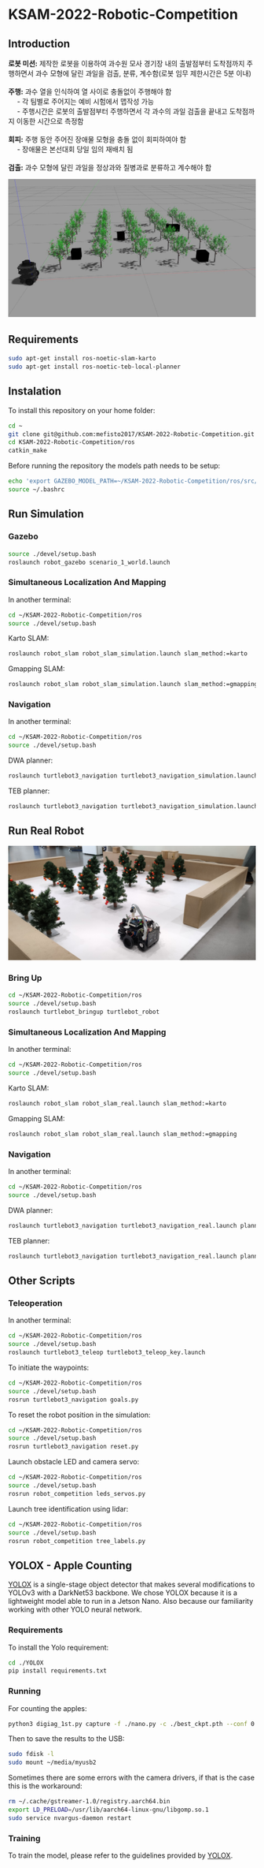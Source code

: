 # KSAM-2022-Robotic-Competition

## Introduction
**로봇 미션:** 제작한 로봇을 이용하여 과수원 모사 경기장 내의 출발점부터 도착점까지 주행하면서 과수 모형에 달린 과일을 검출, 분류, 계수함(로봇 임무 제한시간은 5분 이내) <br /> <br />
**주행:** 과수 열을 인식하여 열 사이로 충돌없이 주행해야 함 <br />
      &emsp; - 각 팀별로 주어지는 예비 시험에서 맵작성 가능 <br />
      &emsp; - 주행시간은 로봇의 출발점부터 주행하면서 각 과수의 과일 검출을 끝내고 도착점까지 이동한 시간으로 측정함 <br /> <br />
**회피:** 주행 동안 주어진 장애물 모형을 충돌 없이 회피하여야 함 <br />
      &emsp; - 장애물은 본선대회 당일 임의 재배치 됨 <br /> <br />
**검출:** 과수 모형에 달린 과일을 정상과와 질병과로 분류하고 계수해야 함

![This is an image](images/gazebo1.jpg)

## Requirements
```sh
sudo apt-get install ros-noetic-slam-karto
sudo apt-get install ros-noetic-teb-local-planner
```

## Instalation
To install this repository on your home folder:
```sh
cd ~
git clone git@github.com:mefisto2017/KSAM-2022-Robotic-Competition.git
cd KSAM-2022-Robotic-Competition/ros
catkin_make
```
Before running the repository the models path needs to be setup:
```sh
echo 'export GAZEBO_MODEL_PATH=~/KSAM-2022-Robotic-Competition/ros/src/robot_gazebo/models:${GAZEBO_MODEL_PATH}' >> ~/.bashrc
source ~/.bashrc
```

## Run Simulation

### Gazebo
```sh
source ./devel/setup.bash
roslaunch robot_gazebo scenario_1_world.launch
```


### Simultaneous Localization And Mapping
In another terminal:
```sh
cd ~/KSAM-2022-Robotic-Competition/ros
source ./devel/setup.bash
```
Karto SLAM:
```sh
roslaunch robot_slam robot_slam_simulation.launch slam_method:=karto
```
Gmapping SLAM:
```sh
roslaunch robot_slam robot_slam_simulation.launch slam_method:=gmapping
```


### Navigation
In another terminal:
```sh
cd ~/KSAM-2022-Robotic-Competition/ros
source ./devel/setup.bash
```
DWA planner:
```sh
roslaunch turtlebot3_navigation turtlebot3_navigation_simulation.launch planner:=dwa
```
TEB planner:
```sh
roslaunch turtlebot3_navigation turtlebot3_navigation_simulation.launch planner:=teb
```




## Run Real Robot
![This is an image](images/robot.jpg)
### Bring Up
```sh
cd ~/KSAM-2022-Robotic-Competition/ros
source ./devel/setup.bash
roslaunch turtlebot_bringup turtlebot_robot
```


### Simultaneous Localization And Mapping
In another terminal:
```sh
cd ~/KSAM-2022-Robotic-Competition/ros
source ./devel/setup.bash
```
Karto SLAM:
```sh
roslaunch robot_slam robot_slam_real.launch slam_method:=karto
```
Gmapping SLAM:
```sh
roslaunch robot_slam robot_slam_real.launch slam_method:=gmapping
```

### Navigation
In another terminal:
```sh
cd ~/KSAM-2022-Robotic-Competition/ros
source ./devel/setup.bash
```
DWA planner:
```sh
roslaunch turtlebot3_navigation turtlebot3_navigation_real.launch planner:=dwa
```
TEB planner:
```sh
roslaunch turtlebot3_navigation turtlebot3_navigation_real.launch planner:=teb
```


## Other Scripts

### Teleoperation
In another terminal:
```sh
cd ~/KSAM-2022-Robotic-Competition/ros
source ./devel/setup.bash
roslaunch turtlebot3_teleop turtlebot3_teleop_key.launch
```

To initiate the waypoints:
```sh
cd ~/KSAM-2022-Robotic-Competition/ros
source ./devel/setup.bash
rosrun turtlebot3_navigation goals.py
```

To reset the robot position in the simulation:

```sh
cd ~/KSAM-2022-Robotic-Competition/ros
source ./devel/setup.bash
rosrun turtlebot3_navigation reset.py
```

Launch obstacle LED and camera servo:

```sh
cd ~/KSAM-2022-Robotic-Competition/ros
source ./devel/setup.bash
rosrun robot_competition leds_servos.py
```

Launch tree identification using lidar:

```sh
cd ~/KSAM-2022-Robotic-Competition/ros
source ./devel/setup.bash
rosrun robot_competition tree_labels.py
```


## YOLOX - Apple Counting
[YOLOX](https://github.com/Megvii-BaseDetection/YOLOX) is a single-stage object detector that makes several modifications to YOLOv3 with a DarkNet53 backbone. We chose YOLOX because it is a lightweight model able to run in a Jetson Nano. Also because our familiarity working with other YOLO neural network.

### Requirements
To install the Yolo requirement:
```sh
cd ./YOLOX
pip install requirements.txt
```

### Running
For counting the apples:
```sh
python3 digiag_1st.py capture -f ./nano.py -c ./best_ckpt.pth --conf 0.25 --nms 0.45 --tsize 320 --device gpu --save_result
```
Then to save the results to the USB:
```sh
sudo fdisk -l
sudo mount ~/media/myusb2
```
Sometimes there are some errors with the camera drivers, if that is the case this is the workaround:
```sh
rm ~/.cache/gstreamer-1.0/registry.aarch64.bin
export LD_PRELOAD=/usr/lib/aarch64-linux-gnu/libgomp.so.1
sudo service nvargus-daemon restart
```

### Training
To train the model, please refer to the guidelines provided by [YOLOX](https://github.com/Megvii-BaseDetection/YOLOX/blob/main/docs/train_custom_data.md).








